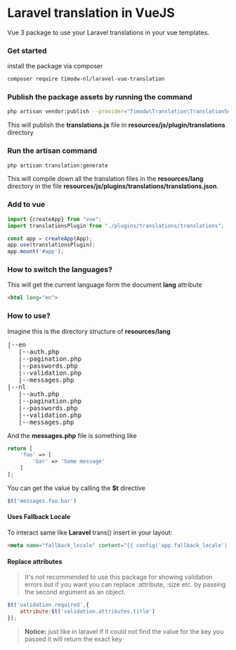 # Laravel translation in VueJS
Vue 3 package to use your Laravel translations in your vue templates.

### Get started
 install the package via composer
 ```bash
 composer require timodw-nl/laravel-vue-translation
 ```

 ### Publish the package assets by running the command
 ```bash
 php artisan vendor:publish --provider="Timodw\Translation\TranslationServiceProvider"
 ```
 This will publish the **translations.js** file in **resources/js/plugin/translations** directory  
 
 ### Run the artisan command
 ```bash
 php artisan translation:generate
 ```
This will compile down all the translation files in the **resources/lang** directory in the file **resources/js/plugins/translations/translations.json**.
 
### Add to vue
 ```js
import {createApp} from "vue";
import translationsPlugin from "./plugins/translations/translations";

const app = createApp(App);
app.use(translationsPlugin);
app.mount('#app');
```

### How to switch the languages?
This will get the current language form the document **lang** attribute
```html
<html lang="en">
```
### How to use?
Imagine this is the directory structure of **resources/lang** 
<pre>
|--en
   |--auth.php
   |--pagination.php
   |--passwords.php
   |--validation.php
   |--messages.php
|--nl
   |--auth.php
   |--pagination.php
   |--passwords.php
   |--validation.php
   |--messages.php  
</pre>
And the **messages.php** file is something like
```php
return [
    'foo' => [
        'bar' => 'Some message'
    ]
];
```
You can get the value by calling the **$t** directive
```js
$t('messages.foo.bar')
```
#### Uses Fallback Locale
To interact same like **Laravel** trans() insert in your layout:
```html
<meta name="fallback_locale" content="{{ config('app.fallback_locale') }}">
```

#### Replace attributes
> It's not recommended to use this package for showing validation errors but if you want you can replace :attribute, :size
etc. by passing the second argument as an object.
```js
$t('validation.required',{
    attribute:$t('validation.attributes.title')
});
```
> **Notice:** just like in laravel if it could not find the value for the key you passed it will return the exact key
 
